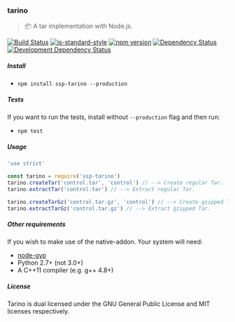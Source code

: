 ### tarino
> :package: A tar implementation with Node.js.

[![Build Status](https://travis-ci.org/stpettersens/tarino.png?branch=master)](https://travis-ci.org/stpettersens/tarino)
[![js-standard-style](https://img.shields.io/badge/code%20style-standard-brightgreen.svg)](https://github.com/feross/standard)
[![npm version](https://badge.fury.io/js/tarino.svg)](http://npmjs.com/package/tarino)
[![Dependency Status](https://david-dm.org/stpettersens/tarino.png?theme=shields.io)](https://david-dm.org/stpettersens/tarino) [![Development Dependency Status](https://david-dm.org/stpettersens/tarino/dev-status.png?theme=shields.io)](https://david-dm.org/stpettersens/tarino#info=devDependencies)

##### Install

- `npm install ssp-tarino --production`

##### Tests

If you want to run the tests, install without `--production` flag
and then run:

- `npm test`

##### Usage

```js
'use strict'

const tarino = require('ssp-tarino')
tarino.createTar('control.tar', 'control') // --> Create regular Tar.
tarino.extractTar('control.tar') // --> Extract regular Tar.

tarino.createTarGz('control.tar.gz', 'control') // --> Create gzipped Tar.
tarino.extractTarGz('control.tar.gz') // --> Extract gzipped Tar.
```

##### Other requirements

If you wish to make use of the native-addon. Your system will need:

* [node-gyp](https://github.com/nodejs/node-gyp)
* Python 2.7+ (not 3.0+)
* A C++11 compiler (e.g. g++ 4.8+)

##### License

Tarino is dual licensed under the GNU General Public License and MIT licenses respectively.
